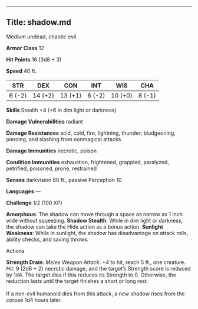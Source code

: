 -------------------------
Title: shadow.md
-------------------------


Medium undead, chaotic evil

**Armor Class** 12

**Hit Points** 16 (3d8 + 3)

**Speed** 40 ft.

  STR|      DEX|       CON|       INT|      WIS|       CHA
  --------| ---------| ---------| --------| ---------| --------
   6 (-2)   | 14 (+2)   | 13 (+1)   | 6 (-2)   | 10 (+0)   | 8 (-1)

**Skills** Stealth +4 (+6 in dim light or darkness)

**Damage Vulnerabilities** radiant

**Damage Resistances** acid, cold, fire, lightning, thunder;
bludgeoning, piercing, and slashing from nonmagical attacks

**Damage Immunities** necrotic, poison

**Condition Immunities** exhaustion, frightened, grappled, paralyzed,
petrified, poisoned, prone, restrained

**Senses** darkvision 60 ft., passive Perception 10

**Languages** —

**Challenge** 1/2 (100 XP)


**Amorphous**: The shadow can move through a space as narrow as 1
    inch wide without squeezing.
**Shadow Stealth**: While in dim light or darkness, the shadow can
    take the Hide action as a bonus action.
**Sunlight Weakness**: While in sunlight, the shadow has
    disadvantage on attack rolls, ability checks, and saving throws.


Actions

**Strength Drain**: *Melee Weapon Attack*: +4 to hit, reach 5 ft.,
    one creature. *Hit*: 9 (2d6 + 2) necrotic damage, and the target’s
    Strength score is reduced by 1d4. The target dies if this reduces
    its Strength to 0. Otherwise, the reduction lasts until the target
    finishes a short or long rest.\
    \
    If a non-evil humanoid dies from this attack, a new shadow rises
    from the corpse 1d4 hours later.

